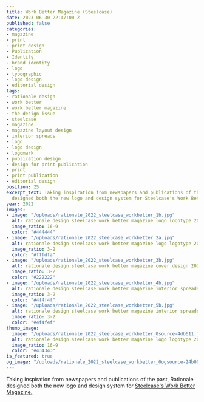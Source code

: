 ```yaml
---
title: Work Better Magazine (Steelcase)
date: 2023-06-30 22:47:00 Z
published: false
categories:
- magazine
- print
- print design
- Publication
- Identity
- brand identity
- logo
- typographic
- logo design
- editorial design
tags:
- rationale design
- work better
- work better magazine
- the design issue
- steelcase
- magazine
- magazine layout design
- interior spreads
- logo
- logo design
- logomark
- publication design
- design for print publication
- print
- print publication
- editorial design
position: 25
excerpt_text: Taking inspiration from newspapers and publications of the past, Rationale
  designed both the new logo and design system for Steelcase's Work Better Magazine.
year: 2022
images:
- image: "/uploads/rationale_2022_steelcase_workbetter_1b.jpg"
  alt: rationale design steelcase work better magazine logo logotype 2022
  image_ratio: 16-9
  color: "#444444"
- image: "/uploads/rationale_2022_steelcase_workbetter_2a.jpg"
  alt: rationale design steelcase work better magazine logo logotype 2022
  image_ratio: 3-2
  color: "#fffdfa"
- image: "/uploads/rationale_2022_steelcase_workbetter_3b.jpg"
  alt: rationale design steelcase work better magazine cover design 2022
  image_ratio: 3-2
  color: "#222222"
- image: "/uploads/rationale_2022_steelcase_workbetter_4b.jpg"
  alt: rationale design steelcase work better magazine interior spreads 2022
  image_ratio: 3-2
  color: "#4f4f4f"
- image: "/uploads/rationale_2022_steelcase_workbetter_5b.jpg"
  alt: rationale design steelcase work better magazine interior spreads 2022
  image_ratio: 3-2
  color: "#4f4f4f"
thumb_image:
  image: "/uploads/rationale_2022_steelcase_workbetter_0source-4db611.jpg"
  alt: rationale design steelcase work better magazine logo logotype 2022
  image_ratio: 16-9
  color: "#434343"
is_featured: true
og_image: "/uploads/rationale_2022_steelcase_workbetter_0ogsource-24b008.jpg"
---
```


Taking inspiration from newspapers and publications of the past, Rationale designed both the new logo and design system for [Steelcase's Work Better Magazine.](https://www.steelcase.com/work-better-magazine/) 